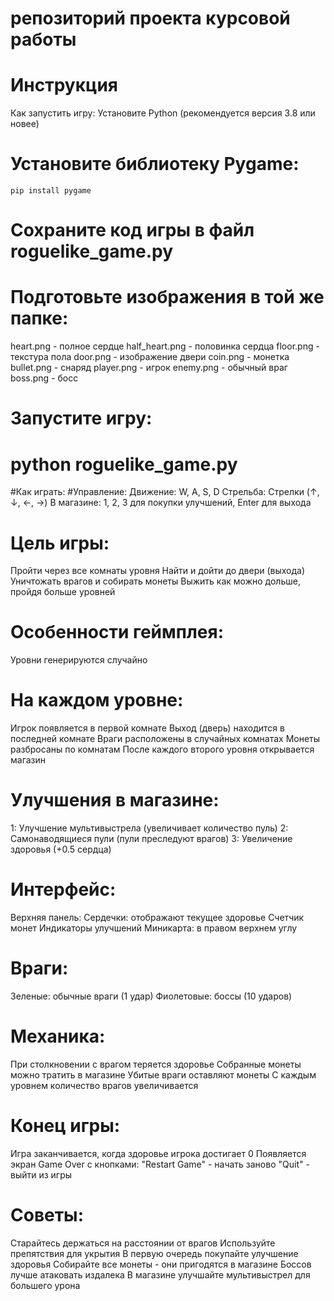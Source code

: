 # репозиторий проекта курсовой работы
# Инструкция
Как запустить игру:
Установите Python (рекомендуется версия 3.8 или новее)
# Установите библиотеку Pygame:
    pip install pygame
# Сохраните код игры в файл roguelike_game.py
# Подготовьте изображения в той же папке:
 heart.png - полное сердце
 half_heart.png - половинка сердца
 floor.png - текстура пола
 door.png - изображение двери
 coin.png - монетка
 bullet.png - снаряд
 player.png - игрок
 enemy.png - обычный враг
 boss.png - босс

# Запустите игру:
# python roguelike_game.py
#Как играть:
#Управление:
Движение: W, A, S, D
Стрельба: Стрелки (↑, ↓, ←, →)
В магазине: 1, 2, 3 для покупки улучшений, Enter для выхода

# Цель игры:
Пройти через все комнаты уровня
Найти и дойти до двери (выхода)
Уничтожать врагов и собирать монеты
Выжить как можно дольше, пройдя больше уровней

# Особенности геймплея:
Уровни генерируются случайно
# На каждом уровне:
Игрок появляется в первой комнате
Выход (дверь) находится в последней комнате
Враги расположены в случайных комнатах
Монеты разбросаны по комнатам
После каждого второго уровня открывается магазин

# Улучшения в магазине:
1: Улучшение мультивыстрела (увеличивает количество пуль)
2: Самонаводящиеся пули (пули преследуют врагов)
3: Увеличение здоровья (+0.5 сердца)

# Интерфейс:
Верхняя панель:
Сердечки: отображают текущее здоровье
Счетчик монет
Индикаторы улучшений
Миникарта: в правом верхнем углу
# Враги:
Зеленые: обычные враги (1 удар)
Фиолетовые: боссы (10 ударов)
# Механика:
При столкновении с врагом теряется здоровье
Собранные монеты можно тратить в магазине
Убитые враги оставляют монеты
С каждым уровнем количество врагов увеличивается

# Конец игры:
Игра заканчивается, когда здоровье игрока достигает 0
Появляется экран Game Over с кнопками:
"Restart Game" - начать заново
"Quit" - выйти из игры
# Советы:
Старайтесь держаться на расстоянии от врагов
Используйте препятствия для укрытия
В первую очередь покупайте улучшение здоровья
Собирайте все монеты - они пригодятся в магазине
Боссов лучше атаковать издалека
В магазине улучшайте мультивыстрел для большего урона
